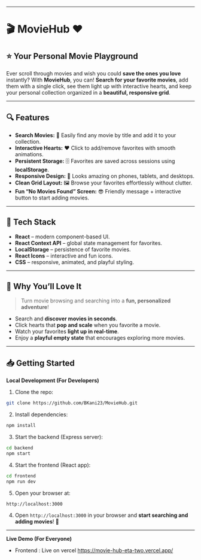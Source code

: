 

---

# 🎬 MovieHub ❤️

## ⭐ Your Personal Movie Playground

Ever scroll through movies and wish you could **save the ones you love** instantly?
With **MovieHub**, you can! **Search for your favorite movies**, add them with a single click, see them light up with interactive hearts, and keep your personal collection organized in a **beautiful, responsive grid**.

---

## 🔍 Features

* **Search Movies:** 🔎 Easily find any movie by title and add it to your collection.
* **Interactive Hearts:** ❤️ Click to add/remove favorites with smooth animations.
* **Persistent Storage:** 🗄️ Favorites are saved across sessions using **localStorage**.
* **Responsive Design:** 📱 Looks amazing on phones, tablets, and desktops.
* **Clean Grid Layout:** 🖼️ Browse your favorites effortlessly without clutter.
* **Fun “No Movies Found” Screen:** 😎 Friendly message + interactive button to start adding movies.

---

## 🚀 Tech Stack

* **React** – modern component-based UI.
* **React Context API** – global state management for favorites.
* **LocalStorage** – persistence of favorite movies.
* **React Icons** – interactive and fun icons.
* **CSS** – responsive, animated, and playful styling.

---

## 🎨 Why You’ll Love It

> Turn movie browsing and searching into a **fun, personalized adventure**!

* Search and **discover movies in seconds**.
* Click hearts that **pop and scale** when you favorite a movie.
* Watch your favorites **light up in real-time**.
* Enjoy a **playful empty state** that encourages exploring more movies.

---

## 📥 Getting Started

**Local Development (For Developers)**

1. Clone the repo:

```bash
git clone https://github.com/BKani23/MovieHub.git
```

2. Install dependencies:

```bash
npm install
```
3. Start the backend (Express server):

```bash 
cd backend
npm start
```

4. Start the frontend (React app):

```bash
cd frontend
npm run dev
```

5. Open your browser at:

```bash
http://localhost:3000
```

4. Open `http://localhost:3000` in your browser and **start searching and adding movies**! 🎉

---

**Live Demo (For Everyone)**

* Frontend : Live on vercel https://movie-hub-eta-two.vercel.app/

